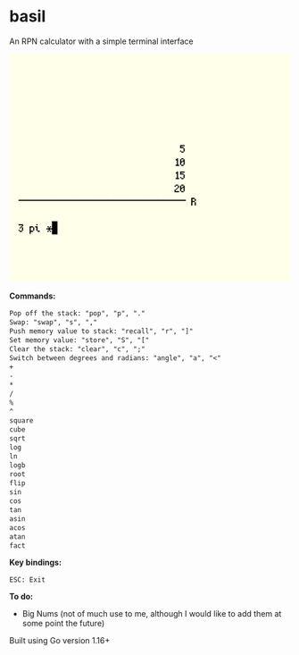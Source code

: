 # basil

An RPN calculator with a simple terminal interface

![Basil](images/9.png)

**Commands:**

```
Pop off the stack: "pop", "p", "."
Swap: "swap", "s", ","
Push memory value to stack: "recall", "r", "]"
Set memory value: "store", "S", "["
Clear the stack: "clear", "c", ";" 
Switch between degrees and radians: "angle", "a", "<"
+
-
*
/
%
^
square
cube
sqrt
log
ln
logb
root
flip
sin
cos
tan
asin
acos
atan
fact
```

**Key bindings:**

```
ESC: Exit
```

**To do:**

* Big Nums (not of much use to me, although I would like to add them at some point the future)

Built using Go version 1.16+
